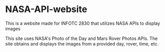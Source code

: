 # NASA-API-website
This is a website made for INFOTC 2830 that utilizes NASA APIs to display images

This site uses NASA's Photo of the Day and Mars Rover Photos APIs. The site obtains and displays the images from a provided day, rover, time, etc.
